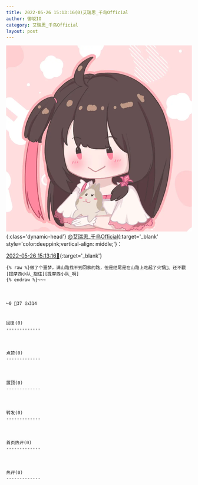 ```yaml
---
title: 2022-05-26 15:13:16(0)艾瑞思_千鸟Official
author: 御坂IO
category: 艾瑞思_千鸟Official
layout: post
---
```


![img](/images/7e08840c56f251de28bdf766b647bd5fe9a5d50a.jpg){:class='dynamic-head'}
[@艾瑞思_千鸟Official](https://space.bilibili.com/1090010845/dynamic){:target='_blank' style='color:deeppink;vertical-align: middle;'}：

[2022-05-26 15:13:16🔗](https://t.bilibili.com/664477809208459270){:target='_blank'}

~~~
{% raw %}做了个噩梦，满山路找不到回家的路，但是结尾是在山路上吃起了火锅🍲、还不戳[提摩西小队_抱住][提摩西小队_啊]
{% endraw %}~~~



↪️0 💬37 👍314


回复(0)
-------------



点赞(0)
-------------



置顶(0)
-------------



转发(0)
-------------



首页热评(0)
-------------



热评(0)
-------------



